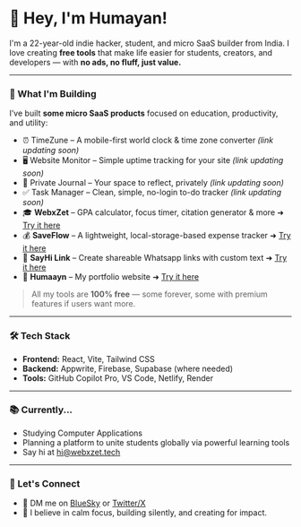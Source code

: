 # 👋 Hey, I'm Humayan!

I'm a 22-year-old indie hacker, student, and micro SaaS builder from India.
I love creating **free tools** that make life easier for students, creators, and developers — with **no ads, no fluff, just value.**

---

### 🚀 What I'm Building

I’ve built **some micro SaaS products** focused on education, productivity, and utility:

- ⏰ TimeZune – A mobile-first world clock & time zone converter *(link updating soon)*  
- 🖥️ Website Monitor – Simple uptime tracking for your site *(link updating soon)*  
- 📓 Private Journal – Your space to reflect, privately *(link updating soon)*  
- ✅ Task Manager – Clean, simple, no-login to-do tracker *(link updating soon)*  
- 🎓 **WebxZet** – GPA calculator, focus timer, citation generator & more  ➜ [Try it here](https://webxzet.tech/)
- 💰 **SaveFlow** – A lightweight, local-storage-based expense tracker ➜ [Try it here](https://saveflow.onrender.com/)  
- 🔗 **SayHi Link** – Create shareable Whatsapp links with custom text ➜ [Try it here](https://sayhilink.netlify.app/)
- 🚀 **Humaayn** – My portfolio website  ➜ [Try it here](https://humayan.pages.dev/)

> All my tools are **100% free** — some forever, some with premium features if users want more.

---

### 🛠️ Tech Stack

- **Frontend:** React, Vite, Tailwind CSS  
- **Backend:** Appwrite, Firebase, Supabase (where needed)  
- **Tools:** GitHub Copilot Pro, VS Code, Netlify, Render

---

### 📚 Currently...

- Studying Computer Applications  
- Planning a platform to unite students globally via powerful learning tools
- Say hi at [hi@webxzet.tech](mailto:hi@webxzet.tech)

---

### 🤝 Let's Connect

- 💬 DM me on [BlueSky](https://bsky.app/profile/humayan.bsky.social)  or [Twitter/X](https://x.com/0x98c9)
- 🧠 I believe in calm focus, building silently, and creating for impact.


